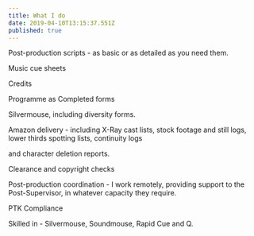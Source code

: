 ```yaml
---
title: What I do
date: 2019-04-10T13:15:37.551Z
published: true
---
```

Post-production scripts - as basic or as detailed as you need them. 

Music cue sheets 

Credits 

Programme as Completed forms 

Silvermouse, including diversity forms. 

Amazon delivery - including X-Ray cast lists, stock footage and still logs, lower thirds spotting lists, continuity logs   

and character deletion reports. 

Clearance and copyright checks 

Post-production coordination - I work remotely, providing support to the Post-Supervisor, in whatever capacity they require. 

PTK Compliance 

Skilled in - Silvermouse, Soundmouse, Rapid Cue and Q.
